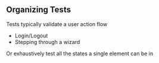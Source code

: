 ## Organizing Tests

Tests typically validate a user action flow

- Login/Logout
- Stepping through a wizard

Or exhaustively test all the states a single element can be in
